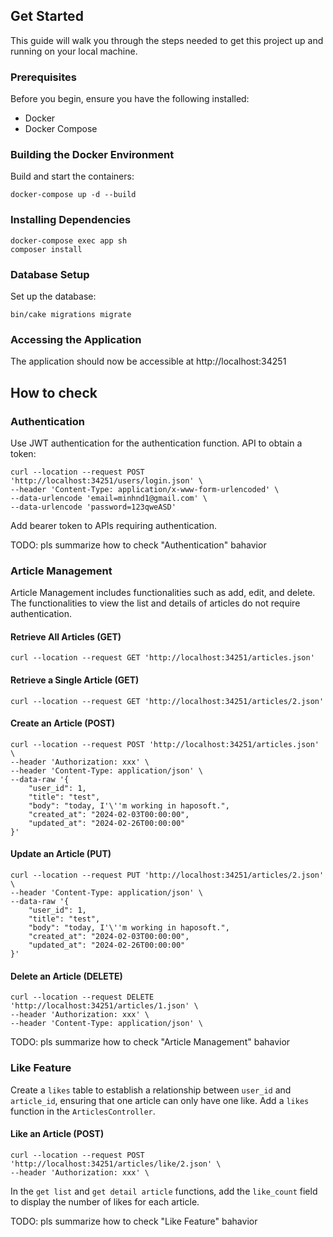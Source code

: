 ## Get Started

This guide will walk you through the steps needed to get this project up and running on your local machine.

### Prerequisites

Before you begin, ensure you have the following installed:

- Docker
- Docker Compose

### Building the Docker Environment

Build and start the containers:

```
docker-compose up -d --build
```

### Installing Dependencies

```
docker-compose exec app sh
composer install
```

### Database Setup

Set up the database:

```
bin/cake migrations migrate
```

### Accessing the Application

The application should now be accessible at http://localhost:34251

## How to check

### Authentication

Use JWT authentication for the authentication function.
API to obtain a token:

```
curl --location --request POST 'http://localhost:34251/users/login.json' \
--header 'Content-Type: application/x-www-form-urlencoded' \
--data-urlencode 'email=minhnd1@gmail.com' \
--data-urlencode 'password=123qweASD'
```

Add bearer token to APIs requiring authentication.

TODO: pls summarize how to check "Authentication" bahavior

### Article Management

Article Management includes functionalities such as add, edit, and delete. The functionalities to view the list and
details of articles do not require authentication.

#### Retrieve All Articles (GET)

```
curl --location --request GET 'http://localhost:34251/articles.json'
```

#### Retrieve a Single Article (GET)

```
curl --location --request GET 'http://localhost:34251/articles/2.json'
```

#### Create an Article (POST)

```
curl --location --request POST 'http://localhost:34251/articles.json' \
--header 'Authorization: xxx' \
--header 'Content-Type: application/json' \
--data-raw '{
    "user_id": 1,
    "title": "test",
    "body": "today, I'\''m working in haposoft.",
    "created_at": "2024-02-03T00:00:00",
    "updated_at": "2024-02-26T00:00:00"
}'
```

#### Update an Article (PUT)

```
curl --location --request PUT 'http://localhost:34251/articles/2.json' \
--header 'Content-Type: application/json' \
--data-raw '{
    "user_id": 1,
    "title": "test",
    "body": "today, I'\''m working in haposoft.",
    "created_at": "2024-02-03T00:00:00",
    "updated_at": "2024-02-26T00:00:00"
}'
```

#### Delete an Article (DELETE)

```
curl --location --request DELETE 'http://localhost:34251/articles/1.json' \
--header 'Authorization: xxx' \
--header 'Content-Type: application/json' \
```

TODO: pls summarize how to check "Article Management" bahavior

### Like Feature

Create a `likes` table to establish a relationship between `user_id` and `article_id`, ensuring that one article can
only have one like. Add a `likes` function in the `ArticlesController`.

#### Like an Article (POST)

```
curl --location --request POST 'http://localhost:34251/articles/like/2.json' \
--header 'Authorization: xxx' \
```

In the `get list` and `get detail article` functions, add the `like_count` field to display the number of likes for each article.

TODO: pls summarize how to check "Like Feature" bahavior
